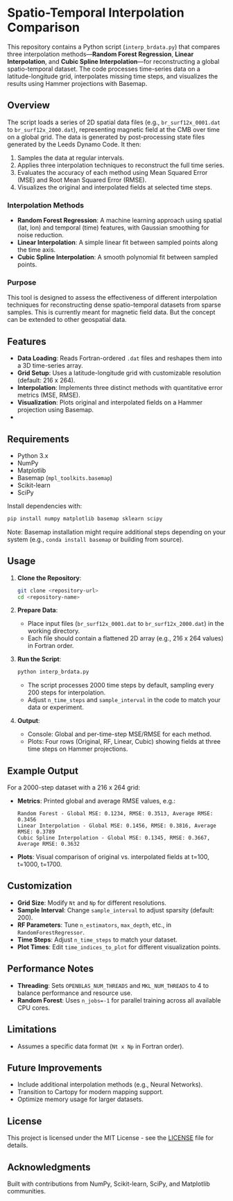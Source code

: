 
# Spatio-Temporal Interpolation Comparison

This repository contains a Python script (`interp_brdata.py`) that compares three interpolation methods—**Random Forest Regression**, **Linear Interpolation**, and **Cubic Spline Interpolation**—for reconstructing a global spatio-temporal dataset. The code processes time-series data on a latitude-longitude grid, interpolates missing time steps, and visualizes the results using Hammer projections with Basemap.

## Overview

The script loads a series of 2D spatial data files (e.g., `br_surf12x_0001.dat` to `br_surf12x_2000.dat`), representing magnetic field at the CMB over time on a global grid. The data is generated by post-processing state files generated by the Leeds Dynamo Code. It then:
1. Samples the data at regular intervals.
2. Applies three interpolation techniques to reconstruct the full time series.
3. Evaluates the accuracy of each method using Mean Squared Error (MSE) and Root Mean Squared Error (RMSE).
4. Visualizes the original and interpolated fields at selected time steps.

### Interpolation Methods
- **Random Forest Regression**: A machine learning approach using spatial (lat, lon) and temporal (time) features, with Gaussian smoothing for noise reduction.
- **Linear Interpolation**: A simple linear fit between sampled points along the time axis.
- **Cubic Spline Interpolation**: A smooth polynomial fit between sampled points.

### Purpose
This tool is designed to assess the effectiveness of different interpolation techniques for reconstructing dense spatio-temporal datasets from sparse samples. This is currently meant for magnetic field data. But the concept can be extended to other geospatial data.

## Features

- **Data Loading**: Reads Fortran-ordered `.dat` files and reshapes them into a 3D time-series array.
- **Grid Setup**: Uses a latitude-longitude grid with customizable resolution (default: 216 x 264).
- **Interpolation**: Implements three distinct methods with quantitative error metrics (MSE, RMSE).
- **Visualization**: Plots original and interpolated fields on a Hammer projection using Basemap.
-

## Requirements

- Python 3.x
- NumPy
- Matplotlib
- Basemap (`mpl_toolkits.basemap`)
- Scikit-learn
- SciPy

Install dependencies with:
```bash
pip install numpy matplotlib basemap sklearn scipy
```
Note: Basemap installation might require additional steps depending on your system (e.g., `conda install basemap` or building from source).

## Usage

1. **Clone the Repository**:
   ```bash
   git clone <repository-url>
   cd <repository-name>
   ```

2. **Prepare Data**:
   - Place input files (`br_surf12x_0001.dat` to `br_surf12x_2000.dat`) in the working directory.
   - Each file should contain a flattened 2D array (e.g., 216 x 264 values) in Fortran order.

3. **Run the Script**:
   ```bash
   python interp_brdata.py
   ```
   - The script processes 2000 time steps by default, sampling every 200 steps for interpolation.
   - Adjust `n_time_steps` and `sample_interval` in the code to match your data or experiment.

4. **Output**:
   - Console: Global and per-time-step MSE/RMSE for each method.
   - Plots: Four rows (Original, RF, Linear, Cubic) showing fields at three time steps on Hammer projections.

## Example Output

For a 2000-step dataset with a 216 x 264 grid:
- **Metrics**: Printed global and average RMSE values, e.g.:
  ```
  Random Forest - Global MSE: 0.1234, RMSE: 0.3513, Average RMSE: 0.3456
  Linear Interpolation - Global MSE: 0.1456, RMSE: 0.3816, Average RMSE: 0.3789
  Cubic Spline Interpolation - Global MSE: 0.1345, RMSE: 0.3667, Average RMSE: 0.3632
  ```
- **Plots**: Visual comparison of original vs. interpolated fields at t=100, t=1000, t=1700.

## Customization

- **Grid Size**: Modify `Nt` and `Np` for different resolutions.
- **Sample Interval**: Change `sample_interval` to adjust sparsity (default: 200).
- **RF Parameters**: Tune `n_estimators`, `max_depth`, etc., in `RandomForestRegressor`.
- **Time Steps**: Adjust `n_time_steps` to match your dataset.
- **Plot Times**: Edit `time_indices_to_plot` for different visualization points.

## Performance Notes

- **Threading**: Sets `OPENBLAS_NUM_THREADS` and `MKL_NUM_THREADS` to 4 to balance performance and resource use.
- **Random Forest**: Uses `n_jobs=-1` for parallel training across all available CPU cores.

## Limitations

- Assumes a specific data format (`Nt x Np` in Fortran order).
 

## Future Improvements

- Include additional interpolation methods (e.g., Neural Networks).
- Transition to Cartopy for modern mapping support.
- Optimize memory usage for larger datasets.

## License

This project is licensed under the MIT License - see the [LICENSE](LICENSE) file for details.

## Acknowledgments

Built with contributions from NumPy, Scikit-learn, SciPy, and Matplotlib communities. 


